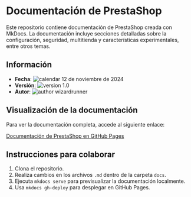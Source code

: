 # Documentación de PrestaShop

Este repositorio contiene documentación de PrestaShop creada con MkDocs. La documentación incluye secciones detalladas sobre la configuración, seguridad, multitienda y características experimentales, entre otros temas.

## Información

- **Fecha**: ![calendar](https://img.icons8.com/ios/50/000000/calendar.png) 12 de noviembre de 2024
- **Versión**: ![version](https://img.icons8.com/ios/50/000000/version.png) 1.0
- **Autor**: ![author](https://img.icons8.com/ios/50/000000/person-male.png) wizardrunner

## Visualización de la documentación

Para ver la documentación completa, accede al siguiente enlace:

[Documentación de PrestaShop en GitHub Pages](https://wizardrunner.github.io/prestashop)

## Instrucciones para colaborar

1. Clona el repositorio.
2. Realiza cambios en los archivos `.md` dentro de la carpeta `docs`.
3. Ejecuta `mkdocs serve` para previsualizar la documentación localmente.
4. Usa `mkdocs gh-deploy` para desplegar en GitHub Pages.